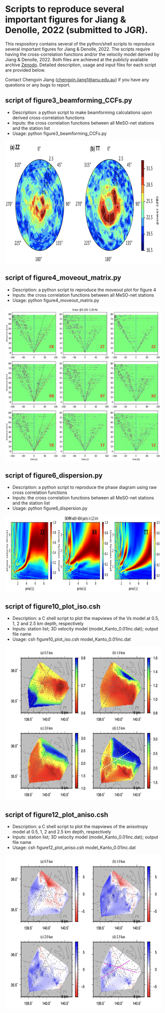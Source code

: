 # Scripts to reproduce several important figures for Jiang & Denolle, 2022 (submitted to JGR). 
This respository contains several of the python/shell scripts to reproduce several important figures for Jiang & Denolle, 2022. The scripts require having the cross-correlation functions and/or the velocity model derived by Jiang & Denolle, 2022. Both files are achieved at the publicly available archive [Zenodo](URL). Detailed description, usage and input files for each script are provided below. 

Contact Chengxin Jiang (chengxin.jiang1@anu.edu.au) if you have any questions or any bugs to report.  

## script of figure3\_beamforming\_CCFs.py
* Description: a python script to make beamforming calculations upon derived cross-correlation functions
* Inputs: the cross correlation functions between all MeSO-net stations and the station list
* Usage: python figure3\_beamforming\_CCFs.py
<img src="figures/figure3.jpeg" width="800" height="400">

## script of figure4\_moveout\_matrix.py
* Description: a python script to reproduce the moveout plot for figure 4
* Inputs: the cross correlation functions between all MeSO-net stations
* Usage: python figure4\_moveout\_matrix.py
<img src="figures/figure4_moveout.jpg" width="800" height="500">

## script of figure6\_dispersion.py
* Description: a python script to reproduce the phase diagram using raw cross correlation functions 
* Inputs: the cross correlation functions between all MeSO-net stations and the station list
* Usage: python figure6\_dispersion.py
<img src="figures/figure6_dispersion.jpg" width="800" height="250">

## script of figure10\_plot\_iso.csh
* Description: a C shell script to plot the mapviews of the Vs model at 0.5, 1, 2 and 2.5 km depth, respectively
* Inputs: station list; 3D velocity model (model\_Kanto\_0.01inc.dat); output file name
* Usage: csh figure10\_plot\_iso.csh model\_Kanto\_0.01inc.dat
<img src="figures/figure10_vs.jpg" width="800" height="500">

## script of figure12\_plot\_aniso.csh
* Description: a C shell script to plot the mapviews of the anisotropy model at 0.5, 1, 2 and 2.5 km depth, respectively
* Inputs: station list; 3D velocity model (model\_Kanto\_0.01inc.dat); output file name
* Usage: csh figure12\_plot\_aniso.csh model\_Kanto\_0.01inc.dat
<img src="figures/figure12_aniso.jpg" width="800" height="500">
